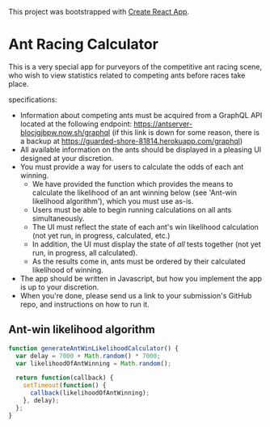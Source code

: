 This project was bootstrapped with [Create React App](https://github.com/facebookincubator/create-react-app).

# Ant Racing Calculator

This is a very special app for purveyors of the competitive ant racing scene, who wish to view statistics related to competing ants before races take place.

specifications:
- Information about competing ants must be acquired from a GraphQL API located at the following endpoint: https://antserver-blocjgjbpw.now.sh/graphql (if this link is down for some reason, there is a backup at https://guarded-shore-81814.herokuapp.com/graphql)
- All available information on the ants should be displayed in a pleasing UI designed at your discretion.
- You must provide a way for users to calculate the odds of each ant winning.
	- We have provided the function which provides the means to calculate the likelihood of an ant winning below (see 'Ant-win likelihood algorithm'), which you must use as-is.
	- Users must be able to begin running calculations on all ants simultaneously.
	- The UI must reflect the state of each ant's win likelihood calculation (not yet run, in progress, calculated, etc.)
	- In addition, the UI must display the state of _all_ tests together (not yet run, in progress, all calculated).
	- As the results come in, ants must be ordered by their calculated likelihood of winning.
- The app should be written in Javascript, but how you implement the app is up to your discretion.
- When you're done, please send us a link to your submission's GitHub repo, and instructions on how to run it.

## Ant-win likelihood algorithm

```js
function generateAntWinLikelihoodCalculator() {
  var delay = 7000 + Math.random() * 7000;
  var likelihoodOfAntWinning = Math.random();

  return function(callback) {
    setTimeout(function() {
      callback(likelihoodOfAntWinning);
    }, delay);
  };
}
```
